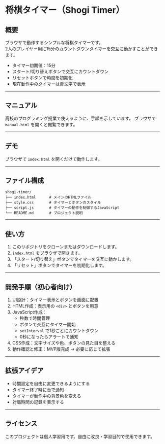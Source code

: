 # 将棋タイマー（Shogi Timer）

## 概要
ブラウザで動作するシンプルな将棋タイマーです。  
2人のプレイヤー用に15分のカウントダウンタイマーを交互に動かすことができます。

- タイマー初期値：15分
- スタート/切り替えボタンで交互にカウントダウン
- リセットボタンで時間を初期化
- 現在動作中のタイマーは青文字で表示

---

## マニュアル
高校のプログラミング授業で使えるように、手順を示しています。
ブラウザで `manual.html` を開くと閲覧できます。

---

## デモ
ブラウザで `index.html` を開くだけで動作します。

---

## ファイル構成
```
shogi-timer/
├── index.html      # メインのHTMLファイル
├── style.css       # タイマーとボタンのスタイル
├── script.js       # タイマーの動作を制御するJavaScript
└── README.md       # プロジェクト説明
``` 
---

## 使い方
1. このリポジトリをクローンまたはダウンロードします。
2. `index.html` をブラウザで開きます。
3. 「スタート/切り替え」ボタンでタイマーを交互に動かします。
4. 「リセット」ボタンでタイマーを初期化します。

---

## 開発手順（初心者向け）
1. UI設計：タイマー表示とボタンを画面に配置
2. HTML作成：表示用の `<div>` とボタンを用意
3. JavaScript作成：
   - 秒数で時間管理
   - ボタンで交互にタイマー開始
   - `setInterval` で1秒ごとにカウントダウン
   - 0秒になったらアラートで通知
4. CSS作成：文字サイズや色、ボタンの見た目を整える
5. 動作確認と修正：MVP版完成 → 必要に応じて拡張

---

## 拡張アイデア
- 時間設定を自由に変更できるようにする
- タイマー終了時に音で通知
- タイマーが動作中の背景色を変える
- 対局時間の記録を表示する

---

## ライセンス
このプロジェクトは個人学習用です。自由に改良・学習目的で使用できます。